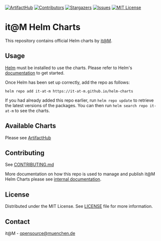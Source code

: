 [![ArtifactHub][artifacthub-shield]][artifacthub-url]
[![Contributors][contributors-shield]][contributors-url]
[![Stargazers][stars-shield]][stars-url]
[![Issues][issues-shield]][issues-url]
[![MIT License][license-shield]][license-url]

# it@M Helm Charts

This repository contains official Helm charts by [it@M](https://github.com/it-at-m).

## Usage

[Helm](https://helm.sh) must be installed to use the charts. Please refer to
Helm's [documentation](https://helm.sh/docs) to get started.

Once Helm has been set up correctly, add the repo as follows:

    helm repo add it-at-m https://it-at-m.github.io/helm-charts

If you had already added this repo earlier, run `helm repo update` to retrieve
the latest versions of the packages. You can then run `helm search repo
it-at-m` to see the charts.

## Available Charts

Please see [ArtifactHub][artifacthub-url]

## Contributing

See [CONTRIBUTING.md](./CONTRIBUTING.md)

More documentation on how this repo is used to manage and publish it@M Helm Charts please see [internal documentation](https://git.muenchen.de/ccse/ospo/-/wikis/artifacthub).

## License

Distributed under the MIT License. See [LICENSE](./LICENSE) file for more information.

## Contact

it@M - opensource@muenchen.de

<!-- MARKDOWN LINKS & IMAGES -->
<!-- https://www.markdownguide.org/basic-syntax/#reference-style-links -->

[artifacthub-shield]: https://img.shields.io/endpoint?url=https://artifacthub.io/badge/repository/it-at-m&style=for-the-badge
[artifacthub-url]: https://artifacthub.io/packages/search?repo=it-at-m
[contributors-shield]: https://img.shields.io/github/contributors/it-at-m/appswitcher-server-helm-chart.svg?style=for-the-badge
[contributors-url]: https://github.com/it-at-m/appswitcher-server-helm-chart/graphs/contributors
[forks-shield]: https://img.shields.io/github/forks/it-at-m/appswitcher-server-helm-chart.svg?style=for-the-badge
[forks-url]: https://github.com/it-at-m/appswitcher-server-helm-chart/network/members
[stars-shield]: https://img.shields.io/github/stars/it-at-m/appswitcher-server-helm-chart.svg?style=for-the-badge
[stars-url]: https://github.com/it-at-m/appswitcher-server-helm-chart/stargazers
[issues-shield]: https://img.shields.io/github/issues/it-at-m/appswitcher-server-helm-chart.svg?style=for-the-badge
[issues-url]: https://github.com/it-at-m/appswitcher-server-helm-chart/issues
[license-shield]: https://img.shields.io/github/license/it-at-m/appswitcher-server-helm-chart.svg?style=for-the-badge
[license-url]: https://github.com/it-at-m/appswitcher-server-helm-chart/blob/main/LICENSE
